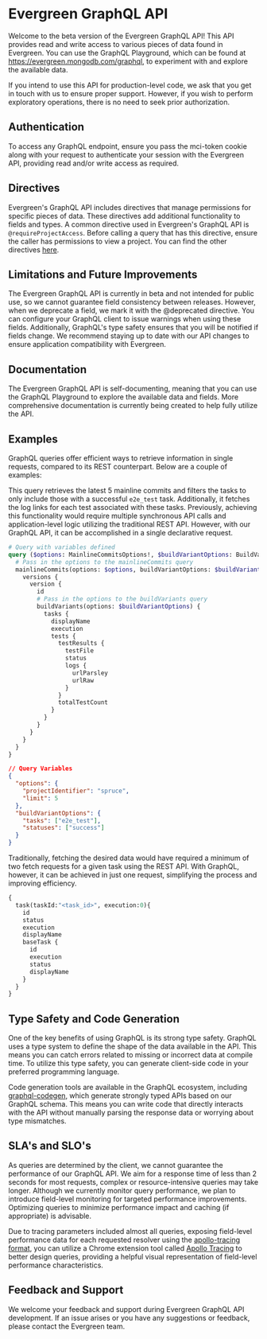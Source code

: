 # Evergreen GraphQL API

Welcome to the beta version of the Evergreen GraphQL API! This API provides read
and write access to various pieces of data found in Evergreen. You can use the
GraphQL Playground, which can be found at https://evergreen.mongodb.com/graphql,
to experiment with and explore the available data.

If you intend to use this API for production-level code, we ask that you get in
touch with us to ensure proper support. However, if you wish to perform
exploratory operations, there is no need to seek prior authorization.

## Authentication

To access any GraphQL endpoint, ensure you pass the mci-token cookie along with
your request to authenticate your session with the Evergreen API, providing read
and/or write access as required.

## Directives

Evergreen's GraphQL API includes directives that manage permissions for specific
pieces of data. These directives add additional functionality to fields and
types. A common directive used in Evergreen's GraphQL API is
`@requireProjectAccess`. Before calling a query that has this directive, ensure
the caller has permissions to view a project. You can find the other directives
[here](https://github.com/evergreen-ci/evergreen/blob/d96942bcf0c26b158b8b1313bd27786f7a7c31a7/graphql/schema/directives.graphql).

## Limitations and Future Improvements

The Evergreen GraphQL API is currently in beta and not intended for public use,
so we cannot guarantee field consistency between releases. However, when we
deprecate a field, we mark it with the @deprecated directive. You can configure
your GraphQL client to issue warnings when using these fields. Additionally,
GraphQL's type safety ensures that you will be notified if fields change. We
recommend staying up to date with our API changes to ensure application
compatibility with Evergreen.

## Documentation

The Evergreen GraphQL API is self-documenting, meaning that you can use the
GraphQL Playground to explore the available data and fields. More comprehensive
documentation is currently being created to help fully utilize the API.

## Examples

GraphQL queries offer efficient ways to retrieve information in single requests,
compared to its REST counterpart. Below are a couple of examples:

This query retrieves the latest 5 mainline commits and filters the tasks to only
include those with a successful `e2e_test` task. Additionally, it fetches the
log links for each test associated with these tasks. Previously, achieving this
functionality would require multiple synchronous API calls and application-level
logic utilizing the traditional REST API. However, with our GraphQL API, it can
be accomplished in a single declarative request.

```graphql
# Query with variables defined
query ($options: MainlineCommitsOptions!, $buildVariantOptions: BuildVariantOptions!) {
  # Pass in the options to the mainlineCommits query
  mainlineCommits(options: $options, buildVariantOptions: $buildVariantOptions) {
    versions {
      version {
        id
        # Pass in the options to the buildVariants query
        buildVariants(options: $buildVariantOptions) {
          tasks {
            displayName
            execution
            tests {
              testResults {
                testFile
                status
                logs {
                  urlParsley
                  urlRaw
                }
              }
              totalTestCount
            }
          }
        }
      }
    }
  }
}
```

```json
// Query Variables
{
  "options": {
    "projectIdentifier": "spruce",
    "limit": 5
  },
  "buildVariantOptions": {
    "tasks": ["e2e_test"],
    "statuses": ["success"]
  }
}
```

Traditionally, fetching the desired data would have required a minimum of two
fetch requests for a given task using the REST API. With GraphQL, however, it
can be achieved in just one request, simplifying the process and improving
efficiency.

```graphql
{
  task(taskId:"<task_id>", execution:0){
    id
    status
    execution
    displayName
    baseTask {
      id 
      execution
      status
      displayName
    }
  }
}
```

## Type Safety and Code Generation

One of the key benefits of using GraphQL is its strong type safety. GraphQL uses
a type system to define the shape of the data available in the API. This means
you can catch errors related to missing or incorrect data at compile time. To
utilize this type safety, you can generate client-side code in your preferred
programming language.

Code generation tools are available in the GraphQL ecosystem, including
[graphql-codegen](https://the-guild.dev/graphql/codegen/docs/getting-started),
which generate strongly typed APIs based on our GraphQL schema. This means you
can write code that directly interacts with the API without manually parsing the
response data or worrying about type mismatches.

## SLA's and SLO's

As queries are determined by the client, we cannot guarantee the performance of
our GraphQL API. We aim for a response time of less than 2 seconds for most
requests, complex or resource-intensive queries may take longer. Although we
currently monitor query performance, we plan to introduce field-level monitoring
for targeted performance improvements. Optimizing queries to minimize
performance impact and caching (if appropriate) is advisable.

Due to tracing parameters included almost all queries, exposing field-level
performance data for each requested resolver using the
[apollo-tracing format](https://github.com/apollographql/apollo-tracing), you
can utilize a Chrome extension tool called
[Apollo Tracing](https://chrome.google.com/webstore/detail/apollo-tracing/cekcgnaofolhdeamjcghebalfmjodgeh?hl=en-US)
to better design queries, providing a helpful visual representation of
field-level performance characteristics.

## Feedback and Support

We welcome your feedback and support during Evergreen GraphQL API development.
If an issue arises or you have any suggestions or feedback, please contact the
Evergreen team.
